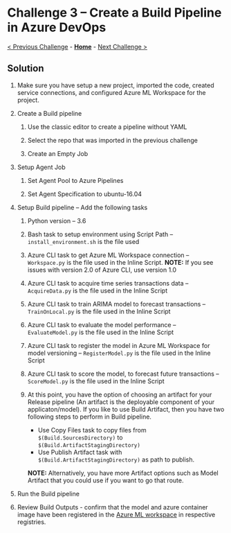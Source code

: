 # Challenge 3 – Create a Build Pipeline in Azure DevOps

[< Previous Challenge](./02-UnitTesting.md) - **[Home](../README.md)** - [Next Challenge >](./04-ReleasePipeline.md)

## Solution

1.  Make sure you have setup a new project, imported the code, created service connections, and configured Azure ML Workspace for the project.

2.  Create a Build pipeline

    1.  Use the classic editor to create a pipeline without YAML

    2.  Select the repo that was imported in the previous challenge

    3.  Create an Empty Job

3.  Setup Agent Job

    1.  Set Agent Pool to Azure Pipelines

    2.  Set Agent Specification to ubuntu-16.04

4.  Setup Build pipeline – Add the following tasks

    1.  Python version – 3.6

    2.  Bash task to setup environment using Script Path –
        `install_environment.sh` is the file used

    3.  Azure CLI task to get Azure ML Workspace connection – `Workspace.py` is
        the file used in the Inline Script.
        **NOTE:** If you see issues with version 2.0 of Azure CLI, use version 1.0

    4.  Azure CLI task to acquire time series transactions data – `AcquireData.py`
        is the file used in the Inline Script

    5.  Azure CLI task to train ARIMA model to forecast transactions –
        `TrainOnLocal.py` is the file used in the Inline Script

    6.  Azure CLI task to evaluate the model performance – `EvaluateModel.py` is
        the file used in the Inline Script

    7.  Azure CLI task to register the model in Azure ML Workspace for model
        versioning – `RegisterModel.py` is the file used in the Inline Script

    8.  Azure CLI task to score the model, to forecast future transactions –
        `ScoreModel.py` is the file used in the Inline Script
        
    9.  At this point, you have the option of choosing an artifact for your Release pipeline (An artifact is the deployable component of your applicaton/model). If you like to use Build Artifact, then you have two following steps to perform in Build pipeline. 
        - Use Copy Files task to copy files from `$(Build.SourcesDirectory)` to `$(Build.ArtifactStagingDirectory)`
        - Use Publish Artifact task with `$(Build.ArtifactStagingDirectory)` as path to publish. 
        
        **NOTE:** Alternatively, you have more Artifact options such as Model Artifact that you could use if you want to go that route.

5.  Run the Build pipeline

6.  Review Build Outputs - confirm that the model and azure container image have been registered in the [Azure ML workspace](https://ml.azure.com/) in respective registries.
